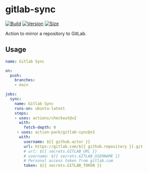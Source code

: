 # gitlab-sync
[![Build](https://github.com/action-pack/gitlab-sync/workflows/Build/badge.svg)](https://github.com/action-pack/gitlab-sync/)
[![Version](https://img.shields.io/github/v/tag/action-pack/gitlab-sync?label=version&color=066da5)](https://github.com/marketplace/actions/gitlab-sync)
[![Size](https://img.shields.io/github/languages/code-size/action-pack/gitlab-sync?label=size&color=066da5)](https://github.com/action-pack/gitlab-sync/)

Action to mirror a repository to GitLab.

## Usage

```yaml
name: Gitlab Sync

on:
  push:
    branches:
    - main

jobs:
  sync:
    name: Gitlab Sync
    runs-on: ubuntu-latest
    steps:
    - uses: actions/checkout@v2
      with:
        fetch-depth: 0
     - uses: action-pack/gitlab-sync@v3
      with:
        username: ${{ github.actor }}
        url: https://gitlab.com/${{ github.repository }}.git
        # url: ${{ secrets.GITLAB_URL }}
        # username: ${{ secrets.GITLAB_USERNAME }}
        # Personal access token from gitlab.com 
        token: ${{ secrets.GITLAB_TOKEN }}
```
